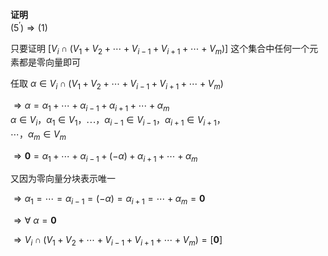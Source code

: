 **证明**    
 $(5^\prime)\Rightarrow(1)$     
    
只要证明  $[V_i\cap(V_1+V_2+\cdots+    
V_{i-1}+V_{i+1}+\cdots+V_m)]$  这个集合中任何一个元素都是零向量即可    
    
任取 $\alpha\in V_i\cap(V_1+V_2+\cdots+    
V_{i-1}+V_{i+1}+\cdots+V_m)$     
    
 $\Rightarrow\alpha=\alpha_1+\cdots+\alpha_{i-1}    
+\alpha_{i+1}+\cdots+\alpha_m$     
 $\alpha\in V_i，\alpha_1\in V_1，\cdots，    
\alpha_{i-1}\in V_{i-1}，\alpha_{i+1}\in V_{i+1}，$     
 $\cdots，\alpha_m\in V_m$     
    
 $\Rightarrow\mathbf0    
=\alpha_1+\cdots+\alpha_{i-1}+(-\alpha)    
+\alpha_{i+1}+\cdots+\alpha_m$     
    
又因为零向量分块表示唯一    
    
 $\Rightarrow\alpha_1=\cdots=\alpha_{i-1}=(-\alpha)=\alpha_{i+1}=\cdots+\alpha_m    
=\mathbf0$     
    
 $\Rightarrow\forall\ \alpha=\mathbf0$     
    
 $\Rightarrow V_i\cap(V_1+V_2+\cdots+    
V_{i-1}+V_{i+1}+\cdots+V_m)=[\mathbf0]$     
    
